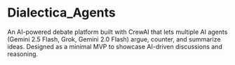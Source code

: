 # Dialectica_Agents
An AI-powered debate platform built with CrewAI that lets multiple AI agents (Gemini 2.5 Flash, Grok, Gemini 2.0 Flash) argue, counter, and summarize ideas. Designed as a minimal MVP to showcase AI-driven discussions and reasoning.
